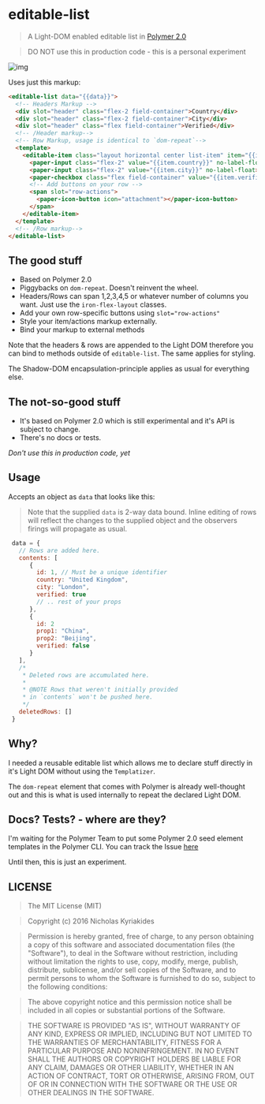 # editable-list

> A Light-DOM enabled editable list in [Polymer 2.0][1]

> DO NOT use this in production code - this is a personal experiment

![img](http://i.imgur.com/d7Sxn9P.png)

Uses just this markup:

```html
<editable-list data="{{data}}">
  <!-- Headers Markup -->
  <div slot="header" class="flex-2 field-container">Country</div>
  <div slot="header" class="flex-2 field-container">City</div>
  <div slot="header" class="flex field-container">Verified</div>
  <!-- /Header markup-->
  <!-- Row Markup, usage is identical to `dom-repeat`-->
  <template>
    <editable-item class="layout horizontal center list-item" item="{{item}}">
      <paper-input class="flex-2" value="{{item.country}}" no-label-float></paper-input>
      <paper-input class="flex-2" value="{{item.city}}" no-label-float></paper-input>
      <paper-checkbox class="flex field-container" value="{{item.verified}}"></paper-checkbox>
      <!-- Add buttons on your row -->
      <span slot="row-actions">
        <paper-icon-button icon="attachment"></paper-icon-button>
      </span>
    </editable-item>
  </template>
  <!-- /Row markup-->
</editable-list>
```


## The good stuff

  - Based on Polymer 2.0
  - Piggybacks on `dom-repeat`. Doesn't reinvent the wheel.
  - Headers/Rows can span 1,2,3,4,5 or whatever number of columns you want.
  Just use the `iron-flex-layout` classes.
  - Add your own row-specific buttons using `slot="row-actions"`
  - Style your item/actions markup externally.
  - Bind your markup to external methods

Note that the headers & rows are appended to the Light DOM therefore you can
bind to methods outside of `editable-list`. The same applies for styling.

The Shadow-DOM encapsulation-principle applies as usual for everything else.

## The not-so-good stuff

- It's based on Polymer 2.0 which is still experimental and it's API is subject
to change.
- There's no docs or tests.


*Don't use this in production code, yet*


## Usage

Accepts an object as `data` that looks like this:

> Note that the supplied `data` is 2-way data bound. Inline editing of rows
will reflect the changes to the supplied object and the observers firings will
propagate as usual.

```javascript
 data = {
   // Rows are added here.
   contents: [
      {
        id: 1, // Must be a unique identifier
        country: "United Kingdom",
        city: "London",
        verified: true
        // .. rest of your props
      },
      {
        id: 2
        prop1: "China",
        prop2: "Beijing",
        verified: false
      }
   ],
   /*
    * Deleted rows are accumulated here.
    *
    * @NOTE Rows that weren't initially provided
    * in `contents` won't be pushed here.
    */
   deletedRows: []
 }
```

## Why?

I needed a reusable editable list which allows me to declare stuff directly
in it's Light DOM without using the `Templatizer`.

The `dom-repeat` element that comes with Polymer is already well-thought out
and this is what is used internally to repeat the declared Light DOM.

## Docs? Tests? - where are they?

I'm waiting for the Polymer Team to put some Polymer 2.0 seed element templates
in the Polymer CLI. You can track the Issue [here][2]

Until then, this is just an experiment.

## LICENSE

> The MIT License (MIT)

> Copyright (c) 2016 Nicholas Kyriakides

> Permission is hereby granted, free of charge, to any person obtaining a copy of this software and associated documentation files (the "Software"), to deal in the Software without restriction, including without limitation the rights to use, copy, modify, merge, publish, distribute, sublicense, and/or sell copies of the Software, and to permit persons to whom the Software is furnished to do so, subject to the following conditions:

> The above copyright notice and this permission notice shall be included in all copies or substantial portions of the Software.

> THE SOFTWARE IS PROVIDED "AS IS", WITHOUT WARRANTY OF ANY KIND, EXPRESS OR IMPLIED, INCLUDING BUT NOT LIMITED TO THE WARRANTIES OF MERCHANTABILITY, FITNESS FOR A PARTICULAR PURPOSE AND NONINFRINGEMENT. IN NO EVENT SHALL THE AUTHORS OR COPYRIGHT HOLDERS BE LIABLE FOR ANY CLAIM, DAMAGES OR OTHER LIABILITY, WHETHER IN AN ACTION OF CONTRACT, TORT OR OTHERWISE, ARISING FROM, OUT OF OR IN CONNECTION WITH THE SOFTWARE OR THE USE OR OTHER DEALINGS IN THE SOFTWARE.

[1]:https://www.polymer-project.org/2.0/docs/about_20
[2]:https://github.com/Polymer/polymer-cli/issues/443
